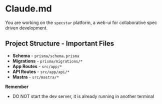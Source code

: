 # Claude.md

You are working on the `specstar` platform, a web-ui for collaborative spec driven development.

## Project Structure - Important Files

- **Schema** - `prisma/schema.prisma`
- **Migrations** - `prisma/migrations/*`
- **App Routes** - `src/app/*`
- **API Routes** - `src/app/api/*`
- **Mastra** - `src/mastra/*`

**Remember**
- DO NOT start the dev server, it is already running in another terminal
